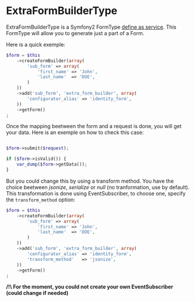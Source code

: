 ExtraFormBuilderType
====================

ExtraFormBuilderType is a Symfony2 FormType [define as service](http://symfony.com/doc/current/book/forms.html#defining-your-forms-as-services).
This FormType will allow you to generate just a part of a Form.

Here is a quick exemple:

```php
$form = $this
    ->createFormBuilder(array(
        'sub_form' => array(
            'first_name' => 'John',
            'last_name'  => 'DOE',
        )
    ))
    ->add('sub_form', 'extra_form_builder', array(
        'configurator_alias' => 'identity_form',
    ))
    ->getForm()
;
```

Once the mapping beetween the form and a request is done, you will get your data.
Here is an exemple on how to check this case:

```php

$form->submit($request);

if ($form->isValid()) {
    var_dump($form->getData());
}
```

But you could change this by using a transform method.
You have the choice beetween *jsonize*, *serialize* or *null* (no tranformation, use by default).
This transformation is done using EventSubscriber, to choose one, specify the
`transform_method` option:

```php
$form = $this
    ->createFormBuilder(array(
        'sub_form' => array(
            'first_name' => 'John',
            'last_name'  => 'DOE',
        )
    ))
    ->add('sub_form', 'extra_form_builder', array(
        'configurator_alias' => 'identity_form',
        'transform_method'   => 'jsonize',
    ))
    ->getForm()
;
```

**/!\ For the moment, you could not create your own EventSubscriber (could change if needed)**
